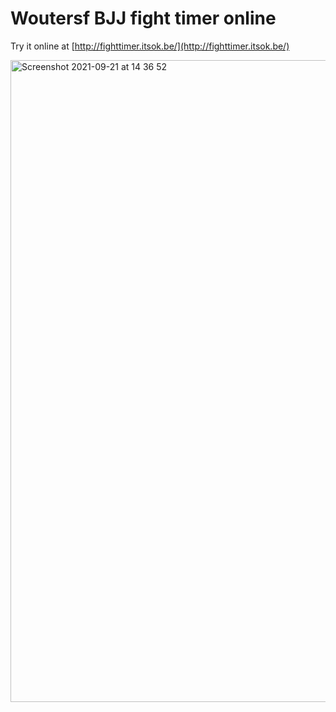 # Woutersf BJJ fight timer online
Try it online at [http://fighttimer.itsok.be/](http://fighttimer.itsok.be/)

<img width="1027" alt="Screenshot 2021-09-21 at 14 36 52" src="https://user-images.githubusercontent.com/592312/134299063-55501fb9-071b-4226-95fe-0066c92391cd.png">
